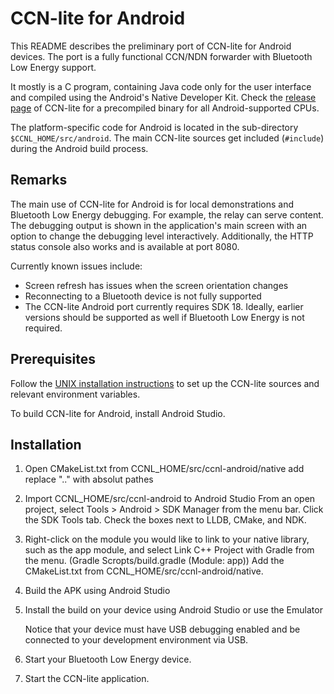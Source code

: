 # CCN-lite for Android

This README describes the preliminary port of CCN-lite for Android devices. The port is a fully functional CCN/NDN
forwarder with Bluetooth Low Energy support.

It mostly is a C program, containing Java code only for the user interface and compiled using the Android's Native
Developer Kit. Check the
[release page](https://github.com/cn-uofbasel/ccn-lite/releases) of CCN-lite for a precompiled binary for all
Android-supported CPUs.

The platform-specific code for Android is located in the sub-directory
`$CCNL_HOME/src/android`. The main CCN-lite sources get included (`#include`)
during the Android build process.

## Remarks

The main use of CCN-lite for Android is for local demonstrations and Bluetooth Low Energy debugging. For example, the
relay can serve content. The debugging output is shown in the application's main screen with an option to change the
debugging level interactively. Additionally, the HTTP status console also works and is available at port 8080.

Currently known issues include:

- Screen refresh has issues when the screen orientation changes
- Reconnecting to a Bluetooth device is not fully supported
- The CCN-lite Android port currently requires SDK 18. Ideally, earlier versions should be supported as well if
  Bluetooth Low Energy is not required.

## Prerequisites

Follow the [UNIX installation instructions](README-unix.md) to set up the CCN-lite sources and relevant environment
variables.

To build CCN-lite for Android, install Android Studio.

## Installation

1. Open CMakeList.txt from CCNL_HOME/src/ccnl-android/native add replace ".." with absolut pathes

1. Import CCNL_HOME/src/ccnl-android to Android Studio From an open project, select Tools > Android > SDK Manager from
   the menu bar. Click the SDK Tools tab. Check the boxes next to LLDB, CMake, and NDK.

2. Right-click on the module you would like to link to your native library, such as the app module, and select Link C++
   Project with Gradle from the menu. (Gradle Scropts/build.gradle (Module: app))
   Add the CMakeList.txt from CCNL_HOME/src/ccnl-android/native.

3. Build the APK using Android Studio

4. Install the build on your device using Android Studio or use the Emulator

   Notice that your device must have USB debugging enabled and be connected to your development environment via USB.

5. Start your Bluetooth Low Energy device.

6. Start the CCN-lite application.
